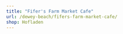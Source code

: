 ```yaml
---
title: "Fifer's Farm Market Cafe"
url: /dewey-beach/fifers-farm-market-cafe/
shop: Hofladen
---
```

